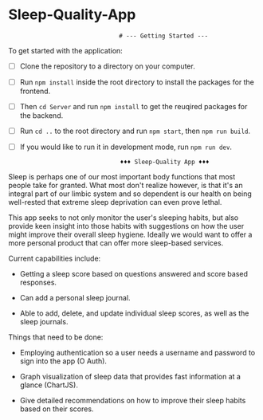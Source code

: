 # Sleep-Quality-App

                                   # --- Getting Started --- 
To get started with the application: 
 - [ ] Clone the repository to a directory on your computer.
 - [ ] Run `npm install` inside the root directory to install the packages for the frontend.
 - [ ] Then `cd Server` and run `npm install` to get the reuqired packages for the backend.
 - [ ] Run `cd ..` to the root directory and run `npm start`, then `npm run build`.
 - [ ] If you would like to run it in development mode, run `npm run dev`.


                                   ♦♦♦ Sleep-Quality App ♦♦♦

Sleep is perhaps one of our most important body functions that most people take for granted. What most don't realize however, is that it's an integral part of our limbic system and so dependent is our health on being well-rested that extreme sleep deprivation can even prove lethal.

This app seeks to not only monitor the user's sleeping habits, but also provide keen insight into those habits with suggestions on how the user might improve their overall sleep hygiene. Ideally we would want to offer a more personal product that can offer more sleep-based services.

Current capabilities include:

- Getting a sleep score based on questions answered and score based responses.

- Can add a personal sleep journal.

- Able to add, delete, and update individual sleep scores, as well as the sleep journals.


Things that need to be done:

- Employing authentication so a user needs a username and password to sign into the app (O Auth).

- Graph visualization of sleep data that provides fast information at a glance (ChartJS).

- Give detailed recommendations on how to improve their sleep habits based on their scores.
